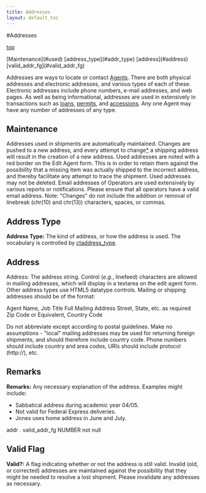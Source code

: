 ```yaml
---
title: Addresses
layout: default_toc
---
```

#Addresses

<a class="infoLink" name="top"></a>[top](#top)

<div class="anchors">
[Maintenance](#used) 
[address_type](#addr_type) 
[address](#address) 
[valid_addr_fg](#valid_addr_fg)
</div>

Addresses are ways to locate or contact [Agents](../agent). There are both physical addresses and electronic addresses, and various types of each of these. Electronic addresses include phone numbers, e-mail addresses, and web pages. As well as being informational, addresses are used in extensively in transactions such as [loans](../loan), [permits](../permit), and [accessions](../accession). Any one Agent may have any number of addresses of any type.

## Maintenance

<a name="used"></a>Addresses used in shipments are automatically maintained. Changes are pushed to a new address, and every attempt to change[*](#change) a shipping address will result in the creation of a new address. Used addresses are noted with a red border on the Edit Agent form. This is in order to retain them against the possibility that a missing item was actually shipped to the incorrect address, and thereby facilitate any attempt to trace the shipment. Used addresses may not be deleted. Email addresses of Operators are used extensively by various reports or notifications. Please ensure that all operators have a valid email address. <a name="change"></a>Note: "Changes" do not include the addition or removal of linebreak (chr(10) and chr(13)) characters, spaces, or commas.

## Address Type

**Address Type:** The kind of address, or how the address is used. The vocabulary is controlled by [ctaddress_type](http://arctos.database.museum/info/ctDocumentation.cfm?table=ctaddress_type).

## Address

Address: The address string. Control (_e.g._, linefeed) characters are allowed in mailing addresses, which will display in a textarea on the edit agent form. Other address types use HTML5 datatype controls. Mailing or shipping addresses should be of the format:

Agent Name, Job Title Full Mailing Address Street, State, etc. as required Zip Code or Equivalent, Country Code

Do not abbreviate except according to postal guidelines. Make no assumptions - "local" mailing addresses may be used for returning foreign shipments, and should therefore include country code. Phone numbers should include country and area codes, URIs should include protocol (http://), etc.

## Remarks

**Remarks:** Any necessary explanation of the address. Examples might include:

*   Sabbatical address during academic year 04/05.
*   Not valid for Federal Express deliveries.
*   Jones uses home address in June and July.

<div class="fldDef">addr . valid_addr_fg NUMBER not null</div>

## [](#top)Valid Flag

**Valid?:** A flag indicating whether or not the address is still valid. Invalid (old, or corrected) addresses are maintained against the possibility that they might be needed to resolve a lost shipment. Please invalidate any addresses as necessary.